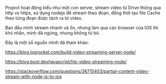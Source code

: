 Project hoạt động kiểu như một con server, stream video từ Drive thông qua http vs https, sử dụng nodejs để stream theo đoạn, đồng thời tạo file Cache theo từng đoạn được tách ra từ video.

Ban đầu mình stream nhanh và ổn, nhưng làm qua các browser của IOS thì khó nhằn, mình đã ngừng, nhưng không từ bỏ.

Đây là một số nguồn mình đã tham khảo:

https://blog.logrocket.com/build-video-streaming-server-node/

https://blog.boot.dev/javascript/hls-video-streaming-node/ 

https://stackoverflow.com/questions/36715403/partial-content-video-stream-with-node-js-to-ios
